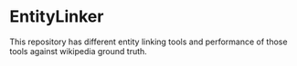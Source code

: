 # EntityLinker
This repository has different entity linking tools and performance of those tools against wikipedia ground truth.
